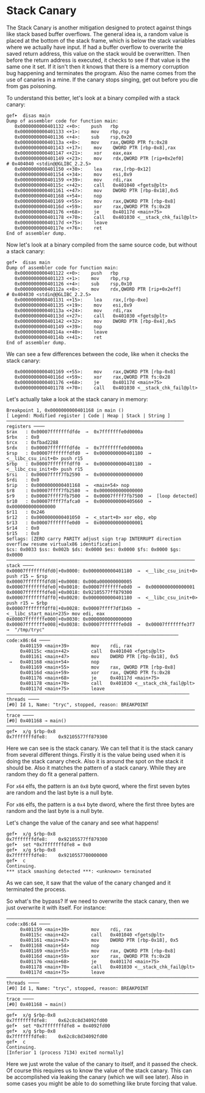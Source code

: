 # Stack Canary

The Stack Canary is another mitigation designed to protect against things like stack based buffer overflows. The general idea is, a random value is placed at the bottom of the stack frame, which is below the stack variables where we actually have input. If had a buffer overflow to overwrite the saved return address, this value on the stack would be overwritten. Then before the return address is executed, it checks to see if that value is the same one it set. If it isn't then it knows that there is a memory corruption bug happening and terminates the program. Also the name comes from the use of canaries in a mine. If the canary stops singing, get out before you die from gas poisoning.

To understand this better, let's look at a binary compiled with a stack canary:

```
gef➤  disas main
Dump of assembler code for function main:
   0x0000000000401132 <+0>:    push   rbp
   0x0000000000401133 <+1>:    mov    rbp,rsp
   0x0000000000401136 <+4>:    sub    rsp,0x20
   0x000000000040113a <+8>:    mov    rax,QWORD PTR fs:0x28
   0x0000000000401143 <+17>:    mov    QWORD PTR [rbp-0x8],rax
   0x0000000000401147 <+21>:    xor    eax,eax
   0x0000000000401149 <+23>:    mov    rdx,QWORD PTR [rip+0x2ef0]        # 0x404040 <stdin@@GLIBC_2.2.5>
   0x0000000000401150 <+30>:    lea    rax,[rbp-0x12]
   0x0000000000401154 <+34>:    mov    esi,0x9
   0x0000000000401159 <+39>:    mov    rdi,rax
   0x000000000040115c <+42>:    call   0x401040 <fgets@plt>
   0x0000000000401161 <+47>:    mov    DWORD PTR [rbp-0x18],0x5
   0x0000000000401168 <+54>:    nop
   0x0000000000401169 <+55>:    mov    rax,QWORD PTR [rbp-0x8]
   0x000000000040116d <+59>:    xor    rax,QWORD PTR fs:0x28
   0x0000000000401176 <+68>:    je     0x40117d <main+75>
   0x0000000000401178 <+70>:    call   0x401030 <__stack_chk_fail@plt>
   0x000000000040117d <+75>:    leave  
   0x000000000040117e <+76>:    ret    
End of assembler dump.
```


Now let's look at a binary compiled from the same source code, but without a stack canary:

```
gef➤  disas main
Dump of assembler code for function main:
   0x0000000000401122 <+0>:    push   rbp
   0x0000000000401123 <+1>:    mov    rbp,rsp
   0x0000000000401126 <+4>:    sub    rsp,0x10
   0x000000000040112a <+8>:    mov    rdx,QWORD PTR [rip+0x2eff]        # 0x404030 <stdin@@GLIBC_2.2.5>
   0x0000000000401131 <+15>:    lea    rax,[rbp-0xe]
   0x0000000000401135 <+19>:    mov    esi,0x9
   0x000000000040113a <+24>:    mov    rdi,rax
   0x000000000040113d <+27>:    call   0x401030 <fgets@plt>
   0x0000000000401142 <+32>:    mov    DWORD PTR [rbp-0x4],0x5
   0x0000000000401149 <+39>:    nop
   0x000000000040114a <+40>:    leave  
   0x000000000040114b <+41>:    ret    
End of assembler dump.
```

We can see a few differences between the code, like when it checks the stack canary:

```
   0x0000000000401169 <+55>:    mov    rax,QWORD PTR [rbp-0x8]
   0x000000000040116d <+59>:    xor    rax,QWORD PTR fs:0x28
   0x0000000000401176 <+68>:    je     0x40117d <main+75>
   0x0000000000401178 <+70>:    call   0x401030 <__stack_chk_fail@plt>
```

Let's actually take a look at the stack canary in memory:

```
Breakpoint 1, 0x0000000000401168 in main ()
[ Legend: Modified register | Code | Heap | Stack | String ]
───────────────────────────────────────────────────────────────── registers ────
$rax   : 0x00007fffffffdfde  →  0x7fffffffe0d0000a
$rbx   : 0x0               
$rcx   : 0xfbad2288        
$rdx   : 0x00007fffffffdfde  →  0x7fffffffe0d0000a
$rsp   : 0x00007fffffffdfd0  →  0x0000000000401180  →  <__libc_csu_init+0> push r15
$rbp   : 0x00007fffffffdff0  →  0x0000000000401180  →  <__libc_csu_init+0> push r15
$rsi   : 0x00007ffff7fb2590  →  0x0000000000000000
$rdi   : 0x0               
$rip   : 0x0000000000401168  →  <main+54> nop
$r8    : 0x00007ffff7fb2580  →  0x0000000000000000
$r9    : 0x00007ffff7fb7500  →  0x00007ffff7fb7500  →  [loop detected]
$r10   : 0x00007ffff7fafca0  →  0x0000000000405660  →  0x0000000000000000
$r11   : 0x246             
$r12   : 0x0000000000401050  →  <_start+0> xor ebp, ebp
$r13   : 0x00007fffffffe0d0  →  0x0000000000000001
$r14   : 0x0               
$r15   : 0x0               
$eflags: [ZERO carry PARITY adjust sign trap INTERRUPT direction overflow resume virtualx86 identification]
$cs: 0x0033 $ss: 0x002b $ds: 0x0000 $es: 0x0000 $fs: 0x0000 $gs: 0x0000
───────────────────────────────────────────────────────────────────── stack ────
0x00007fffffffdfd0│+0x0000: 0x0000000000401180  →  <__libc_csu_init+0> push r15 ← $rsp
0x00007fffffffdfd8│+0x0008: 0x000a000000000005
0x00007fffffffdfe0│+0x0010: 0x00007fffffffe0d0  →  0x0000000000000001
0x00007fffffffdfe8│+0x0018: 0x92105577ff879300
0x00007fffffffdff0│+0x0020: 0x0000000000401180  →  <__libc_csu_init+0> push r15 ← $rbp
0x00007fffffffdff8│+0x0028: 0x00007ffff7df1b6b  →  <__libc_start_main+235> mov edi, eax
0x00007fffffffe000│+0x0030: 0x0000000000000000
0x00007fffffffe008│+0x0038: 0x00007fffffffe0d8  →  0x00007fffffffe3f7  →  "/tmp/tryc"
─────────────────────────────────────────────────────────────── code:x86:64 ────
     0x401159 <main+39>        mov    rdi, rax
     0x40115c <main+42>        call   0x401040 <fgets@plt>
     0x401161 <main+47>        mov    DWORD PTR [rbp-0x18], 0x5
 →   0x401168 <main+54>        nop    
     0x401169 <main+55>        mov    rax, QWORD PTR [rbp-0x8]
     0x40116d <main+59>        xor    rax, QWORD PTR fs:0x28
     0x401176 <main+68>        je     0x40117d <main+75>
     0x401178 <main+70>        call   0x401030 <__stack_chk_fail@plt>
     0x40117d <main+75>        leave  
─────────────────────────────────────────────────────────────────── threads ────
[#0] Id 1, Name: "tryc", stopped, reason: BREAKPOINT
───────────────────────────────────────────────────────────────────── trace ────
[#0] 0x401168 → main()
────────────────────────────────────────────────────────────────────────────────
gef➤  x/g $rbp-0x8
0x7fffffffdfe8:    0x92105577ff879300
```

Here we can see is the stack canary. We can tell that it is the stack canary from several different things. Firstly it is the value being used when it is doing the stack canary check. Also it is around the spot on the stack it should be. Also it matches the pattern of a stack canary. While they are random they do fit a general pattern.

For `x64` elfs, the pattern is an `0x8` byte qword, where the first seven bytes are random and the last byte is a null byte.

For `x86` elfs, the pattern is a `0x4` byte dword, where the first three bytes are random and the last byte is a null byte.

Let's change the value of the canary and see what happens!

```
gef➤  x/g $rbp-0x8
0x7fffffffdfe8:    0x92105577ff879300
gef➤  set *0x7fffffffdfe8 = 0x0
gef➤  x/g $rbp-0x8
0x7fffffffdfe8:    0x9210557700000000
gef➤  c
Continuing.
*** stack smashing detected ***: <unknown> terminated
```

As we can see, it saw that the value of the canary changed and it terminated the process.

So what's the bypass? If we need to overwrite the stack canary, then we just overwrite it with itself. For instance:

```
─────────────────────────────────────────────────────────────────────────────────────────────────────────────────────────────────────────────────────────────────────────────────────────── code:x86:64 ────
     0x401159 <main+39>        mov    rdi, rax
     0x40115c <main+42>        call   0x401040 <fgets@plt>
     0x401161 <main+47>        mov    DWORD PTR [rbp-0x18], 0x5
 →   0x401168 <main+54>        nop    
     0x401169 <main+55>        mov    rax, QWORD PTR [rbp-0x8]
     0x40116d <main+59>        xor    rax, QWORD PTR fs:0x28
     0x401176 <main+68>        je     0x40117d <main+75>
     0x401178 <main+70>        call   0x401030 <__stack_chk_fail@plt>
     0x40117d <main+75>        leave  
─────────────────────────────────────────────────────────────────────────────────────────────────────────────────────────────────────────────────────────────────────────────────────────────── threads ────
[#0] Id 1, Name: "tryc", stopped, reason: BREAKPOINT
───────────────────────────────────────────────────────────────────────────────────────────────────────────────────────────────────────────────────────────────────────────────────────────────── trace ────
[#0] 0x401168 → main()
────────────────────────────────────────────────────────────────────────────────────────────────────────────────────────────────────────────────────────────────────────────────────────────────────────────
gef➤  x/g $rbp-0x8
0x7fffffffdfe8:    0x62c8c8d34092fd00
gef➤  set *0x7fffffffdfe8 = 0x4092fd00
gef➤  x/g $rbp-0x8
0x7fffffffdfe8:    0x62c8c8d34092fd00
gef➤  c
Continuing.
[Inferior 1 (process 7134) exited normally]
```

Here we just wrote the value of the canary to itself, and it passed the check. Of course this requires us to know the value of the stack canary. This can be accomplished via leaking the canary (which we will see later). Also in some cases you might be able to do something like brute forcing that value.